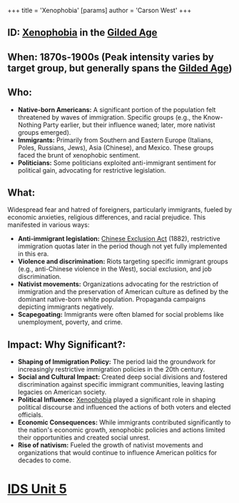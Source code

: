 +++
 title = 'Xenophobia'
[params]
	author = 'Carson West'
+++
## ID: [Xenophobia](./../xenophobia/) in the [Gilded Age](./../gilded-age/)

## When: 1870s-1900s (Peak intensity varies by target group, but generally spans the [Gilded Age](./../gilded-age/))

## Who:
* **Native-born Americans:**  A significant portion of the population felt threatened by waves of immigration.  Specific groups (e.g., the Know-Nothing Party earlier, but their influence waned; later, more nativist groups emerged).
* **Immigrants:** Primarily from Southern and Eastern Europe (Italians, Poles, Russians, Jews), Asia (Chinese), and Mexico. These groups faced the brunt of xenophobic sentiment.
* **Politicians:** Some politicians exploited anti-immigrant sentiment for political gain, advocating for restrictive legislation.


## What:
Widespread fear and hatred of foreigners, particularly immigrants, fueled by economic anxieties, religious differences, and racial prejudice.  This manifested in various ways:

* **Anti-immigrant legislation:** [Chinese Exclusion Act](./../chinese-exclusion-act/) (1882), restrictive immigration quotas later in the period though not yet fully implemented in this era.
* **Violence and discrimination:** Riots targeting specific immigrant groups (e.g., anti-Chinese violence in the West), social exclusion, and job discrimination.
* **Nativist movements:** Organizations advocating for the restriction of immigration and the preservation of American culture as defined by the dominant native-born white population. Propaganda campaigns depicting immigrants negatively.
* **Scapegoating:** Immigrants were often blamed for social problems like unemployment, poverty, and crime.


## Impact: Why Significant?:
* **Shaping of Immigration Policy:**  The period laid the groundwork for increasingly restrictive immigration policies in the 20th century.
* **Social and Cultural Impact:** Created deep social divisions and fostered discrimination against specific immigrant communities, leaving lasting legacies on American society.
* **Political Influence:** [Xenophobia](./../xenophobia/) played a significant role in shaping political discourse and influenced the actions of both voters and elected officials.
* **Economic Consequences:** While immigrants contributed significantly to the nation's economic growth,  xenophobic policies and actions limited their opportunities and created social unrest.
* **Rise of nativism:** Fueled the growth of nativist movements and organizations that would continue to influence American politics for decades to come.

# [IDS Unit 5](./../ids-unit-5/)